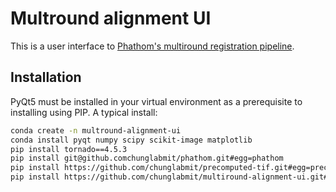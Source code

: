# Multround alignment UI

This is a user interface to [Phathom's
multiround registration pipeline](https://github.com/chunglabmit/phathom/blob/master/phathom/pipeline/README.md).

## Installation

PyQt5 must be installed in your virtual environment as a prerequisite to
installing using PIP. A typical install:
```bash
conda create -n multround-alignment-ui
conda install pyqt numpy scipy scikit-image matplotlib
pip install tornado==4.5.3
pip install git@github.comchunglabmit/phathom.git#egg=phathom
pip install https://github.com/chunglabmit/precomputed-tif.git#egg=precomputed-tif
pip install https://github.com/chunglabmit/multiround-alignment-ui.git#egg=multiround-alignment-ui
```
